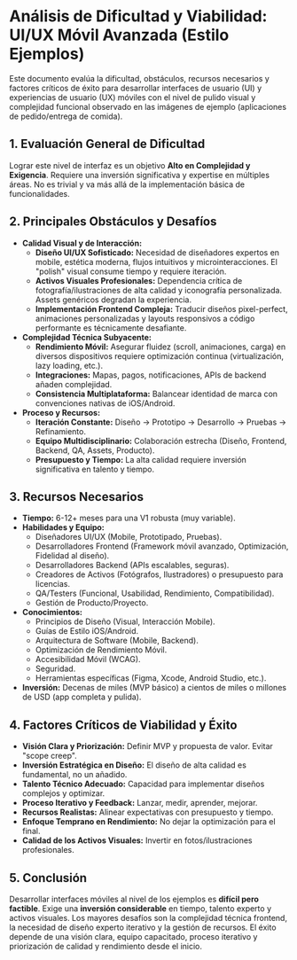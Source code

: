 # Análisis de Dificultad y Viabilidad: UI/UX Móvil Avanzada (Estilo Ejemplos)

Este documento evalúa la dificultad, obstáculos, recursos necesarios y factores críticos de éxito para desarrollar interfaces de usuario (UI) y experiencias de usuario (UX) móviles con el nivel de pulido visual y complejidad funcional observado en las imágenes de ejemplo (aplicaciones de pedido/entrega de comida).

## 1. Evaluación General de Dificultad

Lograr este nivel de interfaz es un objetivo **Alto en Complejidad y Exigencia**. Requiere una inversión significativa y expertise en múltiples áreas. No es trivial y va más allá de la implementación básica de funcionalidades.

## 2. Principales Obstáculos y Desafíos

*   **Calidad Visual y de Interacción:**
    *   **Diseño UI/UX Sofisticado:** Necesidad de diseñadores expertos en mobile, estética moderna, flujos intuitivos y microinteracciones. El "polish" visual consume tiempo y requiere iteración.
    *   **Activos Visuales Profesionales:** Dependencia crítica de fotografía/ilustraciones de alta calidad y iconografía personalizada. Assets genéricos degradan la experiencia.
    *   **Implementación Frontend Compleja:** Traducir diseños pixel-perfect, animaciones personalizadas y layouts responsivos a código performante es técnicamente desafiante.
*   **Complejidad Técnica Subyacente:**
    *   **Rendimiento Móvil:** Asegurar fluidez (scroll, animaciones, carga) en diversos dispositivos requiere optimización continua (virtualización, lazy loading, etc.).
    *   **Integraciones:** Mapas, pagos, notificaciones, APIs de backend añaden complejidad.
    *   **Consistencia Multiplataforma:** Balancear identidad de marca con convenciones nativas de iOS/Android.
*   **Proceso y Recursos:**
    *   **Iteración Constante:** Diseño -> Prototipo -> Desarrollo -> Pruebas -> Refinamiento.
    *   **Equipo Multidisciplinario:** Colaboración estrecha (Diseño, Frontend, Backend, QA, Assets, Producto).
    *   **Presupuesto y Tiempo:** La alta calidad requiere inversión significativa en talento y tiempo.

## 3. Recursos Necesarios

*   **Tiempo:** 6-12+ meses para una V1 robusta (muy variable).
*   **Habilidades y Equipo:**
    *   Diseñadores UI/UX (Mobile, Prototipado, Pruebas).
    *   Desarrolladores Frontend (Framework móvil avanzado, Optimización, Fidelidad al diseño).
    *   Desarrolladores Backend (APIs escalables, seguras).
    *   Creadores de Activos (Fotógrafos, Ilustradores) o presupuesto para licencias.
    *   QA/Testers (Funcional, Usabilidad, Rendimiento, Compatibilidad).
    *   Gestión de Producto/Proyecto.
*   **Conocimientos:**
    *   Principios de Diseño (Visual, Interacción Mobile).
    *   Guías de Estilo iOS/Android.
    *   Arquitectura de Software (Mobile, Backend).
    *   Optimización de Rendimiento Móvil.
    *   Accesibilidad Móvil (WCAG).
    *   Seguridad.
    *   Herramientas específicas (Figma, Xcode, Android Studio, etc.).
*   **Inversión:** Decenas de miles (MVP básico) a cientos de miles o millones de USD (app completa y pulida).

## 4. Factores Críticos de Viabilidad y Éxito

*   **Visión Clara y Priorización:** Definir MVP y propuesta de valor. Evitar "scope creep".
*   **Inversión Estratégica en Diseño:** El diseño de alta calidad es fundamental, no un añadido.
*   **Talento Técnico Adecuado:** Capacidad para implementar diseños complejos y optimizar.
*   **Proceso Iterativo y Feedback:** Lanzar, medir, aprender, mejorar.
*   **Recursos Realistas:** Alinear expectativas con presupuesto y tiempo.
*   **Enfoque Temprano en Rendimiento:** No dejar la optimización para el final.
*   **Calidad de los Activos Visuales:** Invertir en fotos/ilustraciones profesionales.

## 5. Conclusión

Desarrollar interfaces móviles al nivel de los ejemplos es **difícil pero factible**. Exige una **inversión considerable** en tiempo, talento experto y activos visuales. Los mayores desafíos son la complejidad técnica frontend, la necesidad de diseño experto iterativo y la gestión de recursos. El éxito depende de una visión clara, equipo capacitado, proceso iterativo y priorización de calidad y rendimiento desde el inicio.